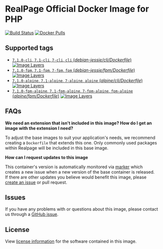 # RealPage Official Docker Image for PHP

[![Build Status](https://travis-ci.org/realpage/php.svg?branch=master)](https://travis-ci.org/realpage/php) 
[![Docker Pulls](https://img.shields.io/docker/pulls/realpage/php.svg)](https://hub.docker.com/r/realpage/php)

## Supported tags
- [`7.1.0-cli`, `7.1-cli`, `7-cli`, `cli` (*debian-jessie/cli/Dockerfile*)](https://hub.docker.com/r/realpage/php/) 
[![Image Layers](https://img.shields.io/imagelayers/layers/realpage/php/7.1-cli.svg)](https://imagelayers.io/?images=realpage/php:7.1-cli)
- [`7.1.0-fpm`, `7.1-fpm`, `7-fpm`, `fpm` (*debian-jessie/fpm/Dockerfile*)](https://hub.docker.com/r/realpage/php/) 
[![Image Layers](https://img.shields.io/imagelayers/layers/realpage/php/7.1-fpm.svg)](https://imagelayers.io/?images=realpage/php:7.1-fpm)
- [`7.1.0-alpine`, `7.1-alpine`, `7-alpine`, `alpine` (*alpine/cli/Dockerfile*)](https://hub.docker.com/r/realpage/php/) 
[![Image Layers](https://img.shields.io/imagelayers/layers/realpage/php/7.1-alpine.svg)](https://imagelayers.io/?images=realpage/php:7.1-alpine)
- [`7.1.0-fpm-alpine`, `7.1-fpm-alpine`, `7-fpm-alpine`, `fpm-alpine` (*alpine/fpm/Dockerfile*)](https://hub.docker.com/r/realpage/php/) 
[![Image Layers](https://img.shields.io/imagelayers/layers/realpage/php/7.1-fpm-alpine.svg)](https://imagelayers.io/?images=realpage/php:7.1-fpm-alpine)

## FAQs

**We need an extension that isn't included in this image? How do I get an image with the extension I need?**

To adjust the base images to suit your application's needs, we recommend creating a `Dockerfile` that extends this one.  Only commonly used packages within Realpage will be included in this base image.

**How can I request updates to this image**

This container's version is automatically monitored via [marker](https://github.com/realpage/marker) which creates a new issue when a new version of the base container is released.  If there are other updates you believe would benefit this image, please [create an issue](https://github.com/Realpage/php/issues/new) or pull request.

## Issues
If you have any problems with or questions about this image, please contact us through a [GitHub issue](https://github.com/realpage/php/issues).

## License
View [license information](http://php.net/license/) for the software contained in this image.
